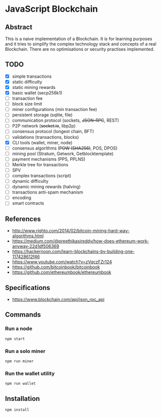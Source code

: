 # JavaScript Blockchain

## Abstract
This is a naive implementation of a Blockchain. It is for learning purposes and it tries to simplify the complex technology stack and concepts of a real Blockchain. There are no optimisations or security practises implemented.

## TODO

- [x] simple transactions
- [x] static difficulty
- [x] static mining rewards
- [x] basic wallet (secp256k1)
- [ ] transaction fee
- [ ] block size limit
- [ ] miner configurations (min transaction fee)
- [ ] persistent storage (sqlite, file)
- [ ] communication protocol (sockets, ~~JSON-RPC~~, REST)
- [ ] P2P network (~~socket.io~~, libp2p)
- [ ] consensus protocol (longest chain, BFT)
- [ ] validations (transactions, blocks)
- [x] CLI tools (wallet, miner, node)
- [ ] consensus algorithms (~~POW (SHA256)~~, POS, DPOS)
- [ ] mining pool (Stratum, Getwork, Getblocktemplate)
- [ ] payment mechanisms (PPS, PPLNS)
- [ ] Merkle tree for transactions
- [ ] SPV
- [ ] complex transactions (script)
- [ ] dynamic difficulty
- [ ] dynamic mining rewards (halving)
- [ ] transactions anti-spam mechanism
- [ ] encoding
- [ ] smart contracts

## References

* http://www.righto.com/2014/02/bitcoin-mining-hard-way-algorithms.html
* https://medium.com/@preethikasireddy/how-does-ethereum-work-anyway-22d1df506369
* https://hackernoon.com/learn-blockchains-by-building-one-117428612f46
* https://www.youtube.com/watch?v=zVqczFZr124
* https://github.com/bitcoinbook/bitcoinbook
* https://github.com/ethereumbook/ethereumbook

## Specifications

* https://www.blockchain.com/api/json_rpc_api

## Commands

### Run a node
`npm start`

### Run a solo miner
`npm run miner`

### Run the wallet utility
`npm run wallet`


## Installation
`npm install`
